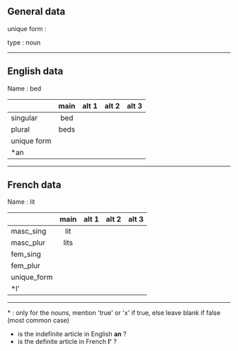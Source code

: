 ## General data

unique form :

type : noun

---

## English data

Name : bed

|             | main | alt 1 | alt 2 | alt 3 |
| :---------- | :--: | :---: | :---: | ----- |
| singular    | bed  |       |       |       |
| plural      | beds |       |       |       |
| unique form |      |       |       |       |
| \*an        |      |       |       |       |

---

## French data

Name : lit

|             | main | alt 1 | alt 2 | alt 3 |
| :---------- | :--: | :---: | :---: | :---: |
| masc_sing   | lit  |       |       |       |
| masc_plur   | lits |       |       |       |
| fem_sing    |      |       |       |       |
| fem_plur    |      |       |       |       |
| unique_form |      |       |       |       |
| \*l'        |      |       |       |       |

---

\* : only for the nouns, mention 'true' or 'x' if true, else leave blank if false (most common case)

- is the indefinite article in English **an** ?
- is the definite article in French **l'** ?
